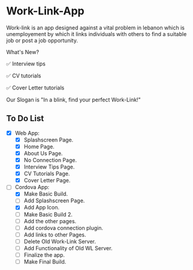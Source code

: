 # Work-Link-App
Work-link is an app designed against a vital problem in lebanon which is unemployement by which it links individuals with others to find a suitable job or post a job opportunity.

What's New?

✅ Interview tips

✅ CV tutorials

✅ Cover Letter tutorials

Our Slogan is "In a blink, find your perfect Work-Link!"

## To Do List
- [x] Web App:
  - [x] Splashscreen Page.
  - [x] Home Page.
  - [x] About Us Page.
  - [x] No Connection Page.
  - [x] Interview Tips Page.
  - [x] CV Tutorials Page.
  - [x] Cover Letter Page.
- [ ] Cordova App:
  - [x] Make Basic Build.
  - [ ] Add Splashscreen Page.
  - [x] Add App Icon.
  - [ ] Make Basic Build 2.
  - [ ] Add the other pages.
  - [ ] Add cordova connection plugin.
  - [ ] Add links to other Pages.
  - [ ] Delete Old Work-Link Server.
  - [ ] Add Functionality of Old WL Server.
  - [ ] Finalize the app.
  - [ ] Make Final Build.